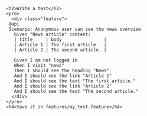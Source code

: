 
          <h2>Write a test</h2>
          <pre>
            <div class="feature">
           @api
           Scenario: Anonymous user can see the news overview
             Given "News article" content:
             | title     | body                |
             | Article 1 | The first article.  |
             | Article 2 | The second article. |
           
             Given I am not logged in
             When I visit "news"
             Then I should see the heading "News"
             And I should see the link "Article 1"
             And I should see the text "The first article."
             And I should see the link "Article 2"
             And I should see the text "The second article."
            </div>
          </pre>
          <h4>Save it in features/my_test.feature</h4>
        